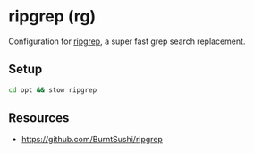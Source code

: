 # ripgrep (rg)

Configuration for [ripgrep](https://github.com/BurntSushi/ripgrep), a super fast
grep search replacement.

## Setup

```bash
cd opt && stow ripgrep
```

## Resources

- https://github.com/BurntSushi/ripgrep
